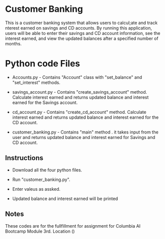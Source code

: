 # Customer Banking

This is a customer banking system that allows users to calcul;ate and track nterest earned on savings and CD accounts. By running this application, users will be able to enter their savings and CD account information, see the interest earned, and view the updated balances after a specified number of months.

# Python code Files

* Accounts.py - Contains "Account" class with "set_balance" and "set_interest" methods.
  
* savings_account.py - Contains "create_savings_account" method. Calculate interest earned and returns updated balance and interest earned for the Savings account.
  
* cd_account.py - Contains "create_cd_account" method. Calculate interest earned and returns updated balance and interest earned for the CD account.

* customer_banking.py -  Contains "main" method . it takes input from the user and returns updated balance and interest earned for Savings and CD account.

## Instructions

* Download all the four python files.

* Run "customer_banking.py". 

* Enter valeus as assked.

* Updated balance and interest earned will be printed



## Notes

These codes are for the fullfillment for assignment for Columbia AI Bootcamp Module 3rd.
Location
 () 
